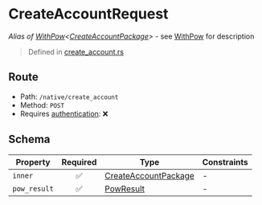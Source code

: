 # CreateAccountRequest
*Alias of [WithPow](../../../pow/WithPow.md)\<[CreateAccountPackage](../../../routes/native/create_account/CreateAccountPackage.md)\>* - see [WithPow](../../../pow/WithPow.md) for description
> Defined in [create_account.rs](../../../../../interface/src/interface/routes/native/create_account.rs)

## Route
- Path: `/native/create_account`
- Method: `POST`
- Requires [authentication](../../../../Flows/Authentication%20Flow.md): ❌

## Schema

| Property | Required | Type | Constraints |
| --- | :---: | --- | --- |
| `inner` | ✅ | [CreateAccountPackage](../../../routes/native/create_account/CreateAccountPackage.md) |  -  |
| `pow_result` | ✅ | [PowResult](../../../pow/PowResult.md) |  -  |


